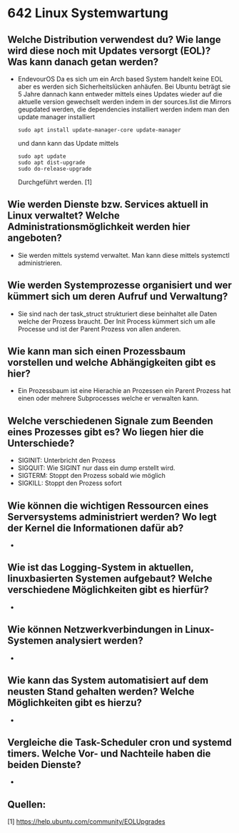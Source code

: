 # 642 Linux Systemwartung




## Welche Distribution verwendest du? Wie lange wird diese noch mit Updates versorgt (EOL)? Was kann danach getan werden?

- EndevourOS Da es sich um ein Arch based System handelt keine EOL aber es werden sich Sicherheitslücken anhäufen. Bei Ubuntu beträgt sie 5 Jahre dannach kann entweder mittels eines Updates wieder auf die aktuelle version gewechselt werden indem in der sources.list die Mirrors geupdated  werden, die dependencies installiert werden indem man den update manager installiert

    ~~~
    sudo apt install update-manager-core update-manager
    ~~~
    und dann kann das Update mittels
    ~~~
    sudo apt update
    sudo apt dist-upgrade
    sudo do-release-upgrade
    ~~~
    Durchgeführt werden. [1]

## Wie werden Dienste bzw. Services aktuell in Linux verwaltet? Welche Administrationsmöglichkeit werden hier angeboten?

- Sie werden mittels systemd verwaltet. Man kann diese mittels systemctl administrieren.

## Wie werden Systemprozesse organisiert und wer kümmert sich um deren Aufruf und Verwaltung?

- Sie sind nach der task_struct strukturiert diese beinhaltet alle Daten welche der Prozess braucht. Der Init Process kümmert sich um alle Processe und ist der Parent Prozess von allen anderen. 

## Wie kann man sich einen Prozessbaum vorstellen und welche Abhängigkeiten gibt es hier?

- Ein Prozessbaum ist eine Hierachie an Prozessen ein Parent Prozess hat einen oder mehrere Subprocesses welche er verwalten kann. 

## Welche verschiedenen Signale zum Beenden eines Prozesses gibt es? Wo liegen hier die Unterschiede?

- SIGINIT: Unterbricht den Prozess
- SIGQUIT: Wie SIGINT nur dass ein dump erstellt wird.
- SIGTERM: Stoppt den Prozess sobald wie möglich
- SIGKILL: Stoppt den Prozess sofort

## Wie können die wichtigen Ressourcen eines Serversystems administriert werden? Wo legt der Kernel die Informationen dafür ab?

- 

## Wie ist das Logging-System in aktuellen, linuxbasierten Systemen aufgebaut? Welche verschiedene Möglichkeiten gibt es hierfür?

- 

## Wie können Netzwerkverbindungen in Linux-Systemen analysiert werden?

- 

## Wie kann das System automatisiert auf dem neusten Stand gehalten werden? Welche Möglichkeiten gibt es hierzu?

- 

## Vergleiche die Task-Scheduler cron und systemd timers. Welche Vor- und Nachteile haben die beiden Dienste?

- 

## Quellen:
[1] https://help.ubuntu.com/community/EOLUpgrades